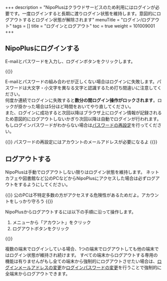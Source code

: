 +++
description = "NipoPlusはクラウドサービスのため利用にはログインが必要です。一度ログインすると長期に渡りログイン状態を維持します。意図的にログアウトするとログイン状態が解除されます"
menuTitle = "ログイン/ログアウト"
tags = []
title = "ログインとログアウト"
toc = true
weight = 101009001
+++

## NipoPlusにログインする

E-mailとパスワードを入力し、ログインボタンをクリックします。

{{<appscreen filename="signin" title="NipoPlusにログインするにはEmailとパスワードを入力する必要があります" >}}

E-mailとパスワードの組み合わせが正しくない場合はログインに失敗します。パスワードは大文字・小文字を異なる文字と認識するため打ち間違いに注意してください。  
何度か連続でログインに失敗すると**数分の間ログイン操作がロックされます**。ロックが掛かった場合は5分ほど時間をおいてやり直してください。  
また、ログインに成功すると次回以降はブラウザ上にログイン情報が記録されるため意図的にログアウトしないかぎり次回以降は自動でログインが行われます。
もしログインパスワードがわからない場合は[パスワードの再設定](/manual/account/password/)を行ってください。

{{<alice pos="right" icon="ok">}}
パスワードの再設定にはアカウントのメールアドレスが必要になるよ
{{</alice>}}

## ログアウトする

NipoPlusは手動でログアウトしない限りはログイン状態を維持します。
ネットカフェや図書館など公のPCなどからNipoPlusにアクセスした場合は必ずログアウトをするようにしてください。

{{<alice pos="right" icon="shield">}}
公のPCは不特定多数の方がアクセスする危険性があるためだよ。アカウントをしっかり守ろう
{{</alice>}}

NipoPlusからログアウトするには以下の手順に沿って操作します。

1. メニューから「アカウント」をクリック
1. ログアウトボタンをクリック

{{<appscreen filename="signout" title="ご利用中の端末からログアウトするにはアカウント＞ログアウトの順にクリックします。" >}}

複数の端末でログインしている場合、1つの端末でログアウトしても他の端末ではログイン状態が維持され続けます。
すべての端末からログアウトする専用の機能は有りませんがもし全ての端末から強制的にログアウトさせたい場合は、[ログインメールアドレスの変更](/manual/account/email/)か[ログインパスワードの変更](/manual/account/password/)を行うことで強制的に全端末からログアウトできます。
